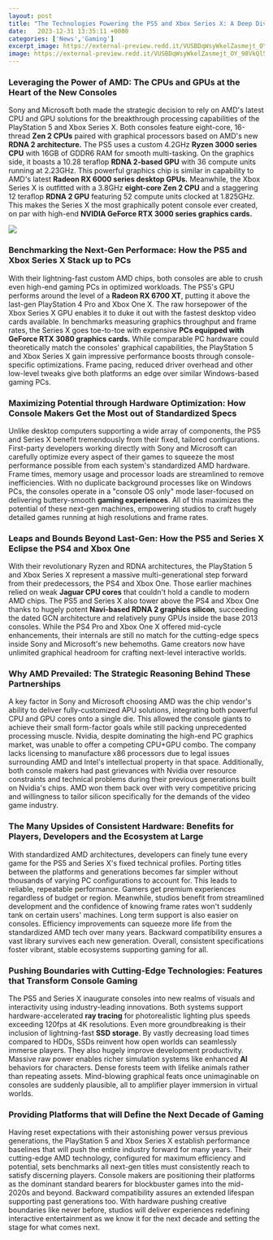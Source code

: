 ```yaml
---
layout: post
title: "The Technologies Powering the PS5 and Xbox Series X: A Deep Dive into their Revolutionary Designs"
date:   2023-12-31 13:35:11 +0000
categories: ['News','Gaming']
excerpt_image: https://external-preview.redd.it/VUSBDqWsyWkelZasmejt_OY_98VkQl5wqeE_D-YUUwA.jpg?auto=webp&amp;s=3222e6df47fcbc41b177f871a4a359899b1e4c43
image: https://external-preview.redd.it/VUSBDqWsyWkelZasmejt_OY_98VkQl5wqeE_D-YUUwA.jpg?auto=webp&amp;s=3222e6df47fcbc41b177f871a4a359899b1e4c43
---
```


### Leveraging the Power of AMD: The CPUs and GPUs at the Heart of the New Consoles
Sony and Microsoft both made the strategic decision to rely on AMD's latest CPU and GPU solutions for the breakthrough processing capabilities of the PlayStation 5 and Xbox Series X. Both consoles feature eight-core, 16-thread **Zen 2 CPUs** paired with graphical processors based on AMD's new **RDNA 2 architecture.** 
The PS5 uses a custom 4.2GHz **Ryzen 3000 series CPU** with 16GB of GDDR6 RAM for smooth multi-tasking. On the graphics side, it boasts a 10.28 teraflop **RDNA 2-based GPU** with 36 compute units running at 2.23GHz. This powerful graphics chip is similar in capability to AMD's latest **Radeon RX 6000 series desktop GPUs.**
Meanwhile, the Xbox Series X is outfitted with a 3.8GHz **eight-core Zen 2 CPU** and a staggering 12 teraflop **RDNA 2 GPU** featuring 52 compute units clocked at 1.825GHz. This makes the Series X the most graphically potent console ever created, on par with high-end **NVIDIA GeForce RTX 3000 series graphics cards.**

![](https://i0.wp.com/news.xbox.com/en-us/wp-content/uploads/sites/2/2020/03/XboxSeriesXTech_Inline1.jpg?resize=1920%2C1080&amp;ssl=1)
### Benchmarking the Next-Gen Performace: How the PS5 and Xbox Series X Stack up to PCs
With their lightning-fast custom AMD chips, both consoles are able to crush even high-end gaming PCs in optimized workloads. The PS5's GPU performs around the level of a **Radeon RX 6700 XT**, putting it above the last-gen PlayStation 4 Pro and Xbox One X. 
The raw horsepower of the Xbox Series X GPU enables it to duke it out with the fastest desktop video cards available. In benchmarks measuring graphics throughput and frame rates, the Series X goes toe-to-toe with expensive **PCs equipped with GeForce RTX 3080 graphics cards.** 
While comparable PC hardware could theoretically match the consoles' graphical capabilities, the PlayStation 5 and Xbox Series X gain impressive performance boosts through console-specific optimizations. Frame pacing, reduced driver overhead and other low-level tweaks give both platforms an edge over similar Windows-based gaming PCs.
### Maximizing Potential through Hardware Optimization: How Console Makers Get the Most out of Standardized Specs
Unlike desktop computers supporting a wide array of components, the PS5 and Series X benefit tremendously from their fixed, tailored configurations. First-party developers working directly with Sony and Microsoft can carefully optimize every aspect of their games to squeeze the most performance possible from each system's standardized AMD hardware. 
Frame times, memory usage and processor loads are streamlined to remove inefficiencies. With no duplicate background processes like on Windows PCs, the consoles operate in a "console OS only" mode laser-focused on delivering buttery-smooth **gaming experiences**. All of this maximizes the potential of these next-gen machines, empowering studios to craft hugely detailed games running at high resolutions and frame rates.
### Leaps and Bounds Beyond Last-Gen: How the PS5 and Series X Eclipse the PS4 and Xbox One
With their revolutionary Ryzen and RDNA architectures, the PlayStation 5 and Xbox Series X represent a massive multi-generational step forward from their predecessors, the PS4 and Xbox One. Those earlier machines relied on weak **Jaguar CPU cores** that couldn't hold a candle to modern AMD chips.
The PS5 and Series X also tower above the PS4 and Xbox One thanks to hugely potent **Navi-based RDNA 2 graphics silicon**, succeeding the dated GCN architecture and relatively puny GPUs inside the base 2013 consoles. While the PS4 Pro and Xbox One X offered mid-cycle enhancements, their internals are still no match for the cutting-edge specs inside Sony and Microsoft's new behemoths. Game creators now have unlimited graphical headroom for crafting next-level interactive worlds.
### Why AMD Prevailed: The Strategic Reasoning Behind These Partnerships
A key factor in Sony and Microsoft choosing AMD was the chip vendor's ability to deliver fully-customized APU solutions, integrating both powerful CPU and GPU cores onto a single die. This allowed the console giants to achieve their small form-factor goals while still packing unprecedented processing muscle.
Nvidia, despite dominating the high-end PC graphics market, was unable to offer a competing CPU+GPU combo. The company lacks licensing to manufacture x86 processors due to legal issues surrounding AMD and Intel's intellectual property in that space. 
Additionally, both console makers had past grievances with Nvidia over resource constraints and technical problems during their previous generations built on Nvidia's chips. AMD won them back over with very competitive pricing and willingness to tailor silicon specifically for the demands of the video game industry.
### The Many Upsides of Consistent Hardware: Benefits for Players, Developers and the Ecosystem at Large
With standardized AMD architectures, developers can finely tune every game for the PS5 and Series X's fixed technical profiles. Porting titles between the platforms and generations becomes far simpler without thousands of varying PC configurations to account for. 
This leads to reliable, repeatable performance. Gamers get premium experiences regardless of budget or region. Meanwhile, studios benefit from streamlined development and the confidence of knowing frame rates won't suddenly tank on certain users' machines. 
Long term support is also easier on consoles. Efficiency improvements can squeeze more life from the standardized AMD tech over many years. Backward compatibility ensures a vast library survives each new generation. Overall, consistent specifications foster vibrant, stable ecosystems supporting gaming for all.
### Pushing Boundaries with Cutting-Edge Technologies: Features that Transform Console Gaming
The PS5 and Series X inaugurate consoles into new realms of visuals and interactivity using industry-leading innovations. Both systems support hardware-accelerated **ray tracing** for photorealistic lighting plus speeds exceeding 120fps at 4K resolutions. 
Even more groundbreaking is their inclusion of lightning-fast **SSD storage**. By vastly decreasing load times compared to HDDs, SSDs reinvent how open worlds can seamlessly immerse players. They also hugely improve development productivity.
Massive raw power enables richer simulation systems like enhanced **AI** behaviors for characters. Dense forests teem with lifelike animals rather than repeating assets. Mind-blowing graphical feats once unimaginable on consoles are suddenly plausible, all to amplifier player immersion in virtual worlds.
### Providing Platforms that will Define the Next Decade of Gaming
Having reset expectations with their astonishing power versus previous generations, the PlayStation 5 and Xbox Series X establish performance baselines that will push the entire industry forward for many years. 
Their cutting-edge AMD technology, configured for maximum efficiency and potential, sets benchmarks all next-gen titles must consistently reach to satisfy discerning players. Console makers are positioning their platforms as the dominant standard bearers for blockbuster games into the mid-2020s and beyond. 
Backward compatibility assures an extended lifespan supporting past generations too. With hardware pushing creative boundaries like never before, studios will deliver experiences redefining interactive entertainment as we know it for the next decade and setting the stage for what comes next.
